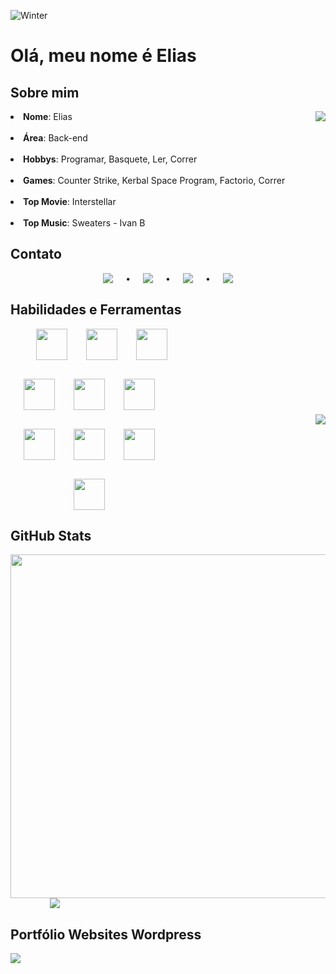 ![Winter](https://i.redd.it/4vfjr9e1wuey.gif)

<h1> Olá, meu nome é Elias </h1>

<h2> Sobre mim </h2>

<div style="display: flex; flex-direction: row; justify-content: space-between;">
<div>
<li><b>Nome</b>: Elias<br></li>
<br>
<li><b>Área</b>: Back-end</li>
<br>
<li><b>Hobbys</b>: Programar, Basquete, Ler, Correr</li>
<br>
<li><b>Games</b>: Counter Strike, Kerbal Space Program, Factorio, Correr</li>
<br>
<li><b>Top Movie</b>: Interstellar</li>
<br>
<li><b>Top Music</b>: Sweaters - Ivan B</li>
</div>
<div>
<img src="https://i.pinimg.com/originals/0e/bb/9c/0ebb9c2d1a9af047ef120ff8bb606cc9.gif">
</div>
</div>


<h2> Contato </h2>

<div style="display: flex; justify-content: center; gap: 20px;">
<a href="https://www.linkedin.com/in/elias-mathias-sand-243398234/"><img src="https://img.shields.io/badge/Linkedin-000?style=for-the-badge&logo=linkedin&logoColor=blue"></a>
•
<a href="mailto:elias.coder1@gmail.com"><img src="https://img.shields.io/badge/Gmail-000?style=for-the-badge&logo=gmail"></a>
•
<a href="https://www.instagram.com/estodante/"><img src="https://img.shields.io/badge/Instagram-000?style=for-the-badge&logo=instagram"></a>
•
<a href="https://twitter.com/note_coder_"><img src="https://img.shields.io/badge/Twitter-000?style=for-the-badge&logo=twitter"></a>
</div>


<h2> Habilidades e Ferramentas</h2>

<div style="display: flex; flex-direction: row; gap:20px; justify-content: space-between; align-items: center;">
<div style="display: flex; gap: 30px; flex-wrap: wrap; width: 50%; justify-content: center;">
<img src ="https://cdn.jsdelivr.net/gh/devicons/devicon/icons/java/java-original.svg" width=50px; style="margin-left: 40px;">
<img src ="https://cdn.jsdelivr.net/gh/devicons/devicon/icons/html5/html5-original.svg" width=50px;>
<img src ="https://cdn.jsdelivr.net/gh/devicons/devicon/icons/css3/css3-original.svg" width=50px;>
<img src ="https://cdn.jsdelivr.net/gh/devicons/devicon/icons/javascript/javascript-original.svg" width=50px;>
<img src ="https://cdn.jsdelivr.net/gh/devicons/devicon/icons/python/python-original.svg" width=50px;>
<img src ="https://cdn.jsdelivr.net/gh/devicons/devicon/icons/c/c-original.svg" width=50px;>
<img src ="https://cdn.jsdelivr.net/gh/devicons/devicon/icons/git/git-original.svg" width=50px;>
<img src ="https://user-images.githubusercontent.com/3369400/139447912-e0f43f33-6d9f-45f8-be46-2df5bbc91289.png" width=50px;>
<img src ="https://cdn.jsdelivr.net/gh/devicons/devicon/icons/vscode/vscode-original.svg" width=50px;>
<img src ="https://cdn.jsdelivr.net/gh/devicons/devicon/icons/intellij/intellij-original.svg" width=50px;>
</div>
<div>
<img src="https://i.pinimg.com/originals/39/3d/c6/393dc67bfedcfad62a1ae4c2dd83cbbd.gif">
</div>
</div>


<h2> GitHub Stats </h2>

<img src="https://github-readme-stats.vercel.app/api?username=EliasNote&theme=transparent&bg_color=000&border_color=ffffff&show_icons=true&icon_color=1246AB&title_color=1246AB&text_color=FFF" width=550px;>
<img src="https://media.tenor.com/c6YiNkNxifgAAAAj/ghost.gif.gif" style="margin-left: 12.5%;">


<h2> Portfólio Websites Wordpress </h2>

<a href="https://eliassudan.com.br"><img src="https://img.shields.io/badge/Portfólio-100000?style=for-the-badge&logoColor=white"></a>
